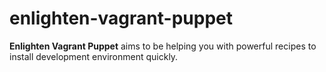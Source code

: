 # enlighten-vagrant-puppet

**Enlighten Vagrant Puppet** aims to be helping you with powerful recipes to install development environment quickly. 
